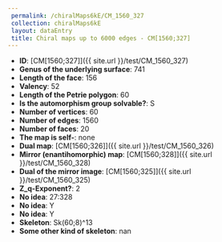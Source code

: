 ```yaml
--- 
 permalink: /chiralMaps6kE/CM_1560_327 
 collection: chiralMaps6kE
 layout: dataEntry
 title: Chiral maps up to 6000 edges - CM[1560;327]
---
```


- **ID**: [CM[1560;327]]({{ site.url }}/test/CM_1560_327)
- **Genus of the underlying surface**: 741
- **Length of the face**: 156
- **Valency**: 52
- **Length of the Petrie polygon**: 60
- **Is the automorphism group solvable?**: S
- **Number of vertices**: 60
- **Number of edges**: 1560
- **Number of faces**: 20
- **The map is self-**: none
- **Dual map**: [CM[1560;326]]({{ site.url }}/test/CM_1560_326)
- **Mirror (enantihomorphic) map**: [CM[1560;328]]({{ site.url }}/test/CM_1560_328)
- **Dual of the mirror image**: [CM[1560;325]]({{ site.url }}/test/CM_1560_325)
- **Z_q-Exponent?**: 2
- **No idea**:  27:328
- **No idea**: Y
- **No idea**: Y
- **Skeleton**: Sk(60;8)^13
- **Some other kind of skeleton**: nan
